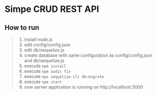 # Simpe CRUD REST API

## How to run

> 1. install node.js
> 2. edit config/config.json
> 3. edit db/sequelize.js
> 4. create database with same configuration as config/config.json and db/sequelize.js
> 5. execute `npm install`
> 6. execute `npm audit fix`
> 7. execute `npx sequelize-cli db:migrate`
> 8. execute `npm start`
> 9. now server application is running on http://localhost:3000
